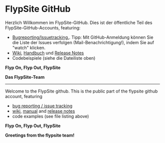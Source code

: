# FlypSite GitHub

Herzlich Willkommen im FlypSite-GitHub. Dies ist der öffentliche Teil des FlypSite-GitHub-Accounts, featuring:

* [Bugreporting/Issuetracking.](../../issues). Tipp: Mit GitHub-Anmeldung können Sie die Liste der Issues verfolgen (Mail-Benachrichtigung!), indem Sie auf "watch" klicken.
* [Wiki](../../wiki), [Handbuch](../../wiki/FlypSite-Handbuch) und [Release Notes](../../wiki/Release-Notes)
* Codebeispiele (siehe die Dateiliste oben)

**Flyp On, Flyp Out, FlypSite**

**Das FlypSite-Team**

---

Welcome to the FlypSite github. This is the public part of the flypsite github account, featuring

* [bug reporting / issue tracking](../../issues)
* [wiki](../../wiki), [manual](../../wiki/FlypSite-Handbuch) and [release notes](../../wiki/Release-Notes)
* code examples (see file listing above)

**Flyp On, Flyp Out, FlypSite**

**Greetings from the flypsite team!**
